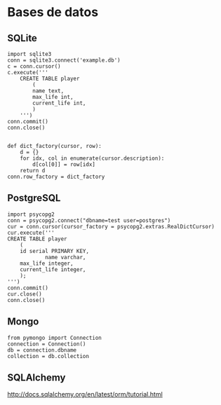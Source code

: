 # Bases de datos #

## SQLite ##

	import sqlite3
	conn = sqlite3.connect('example.db')
	c = conn.cursor()
	c.execute('''
		CREATE TABLE player
			(
			name text,
			max_life int,
			current_life int,
			)
		''')
	conn.commit()
	conn.close()
	

	def dict_factory(cursor, row):
    	d = {}
    	for idx, col in enumerate(cursor.description):
        	d[col[0]] = row[idx]
    	return d
	conn.row_factory = dict_factory

## PostgreSQL ## 

	import psycopg2
	conn = psycopg2.connect("dbname=test user=postgres")
	cur = conn.cursor(cursor_factory = psycopg2.extras.RealDictCursor)
	cur.execute('''
    CREATE TABLE player
        (
        id serial PRIMARY KEY,
				name varchar,
        max_life integer,
        current_life integer,
        );
    ''')
	conn.commit()
	cur.close()
	conn.close()

	
## Mongo ## 

	from pymongo import Connection
	connection = Connection()
	db = connection.dbname
	collection = db.collection


## SQLAlchemy ## 

<http://docs.sqlalchemy.org/en/latest/orm/tutorial.html>

